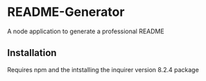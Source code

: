 # README-Generator
A node application to generate a professional README
## Installation
Requires npm and the intstalling the inquirer version 8.2.4 package